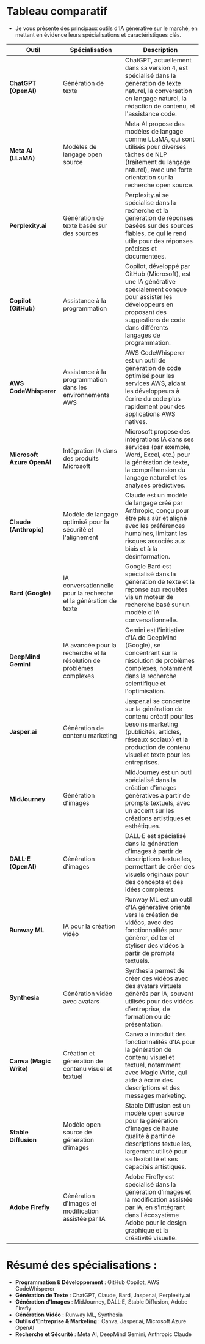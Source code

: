 # Tableau comparatif

- Je vous présente des principaux outils d'IA générative sur le marché, en mettant en évidence leurs spécialisations et caractéristiques clés.
  

| **Outil**             | **Spécialisation**                                                                 | **Description**                                                                                                                                                           |
|-----------------------|------------------------------------------------------------------------------------|---------------------------------------------------------------------------------------------------------------------------------------------------------------------------|
| **ChatGPT (OpenAI)**   | Génération de texte                                                                 | ChatGPT, actuellement dans sa version 4, est spécialisé dans la génération de texte naturel, la conversation en langage naturel, la rédaction de contenu, et l'assistance code. |
| **Meta AI (LLaMA)**    | Modèles de langage open source                                                      | Meta AI propose des modèles de langage comme LLaMA, qui sont utilisés pour diverses tâches de NLP (traitement du langage naturel), avec une forte orientation sur la recherche open source. |
| **Perplexity.ai**      | Génération de texte basée sur des sources                                          | Perplexity.ai se spécialise dans la recherche et la génération de réponses basées sur des sources fiables, ce qui le rend utile pour des réponses précises et documentées.   |
| **Copilot (GitHub)**   | Assistance à la programmation                                                       | Copilot, développé par GitHub (Microsoft), est une IA générative spécialement conçue pour assister les développeurs en proposant des suggestions de code dans différents langages de programmation. |
| **AWS CodeWhisperer**  | Assistance à la programmation dans les environnements AWS                           | AWS CodeWhisperer est un outil de génération de code optimisé pour les services AWS, aidant les développeurs à écrire du code plus rapidement pour des applications AWS natives. |
| **Microsoft Azure OpenAI** | Intégration IA dans des produits Microsoft                                       | Microsoft propose des intégrations IA dans ses services (par exemple, Word, Excel, etc.) pour la génération de texte, la compréhension du langage naturel et les analyses prédictives. |
| **Claude (Anthropic)** | Modèle de langage optimisé pour la sécurité et l'alignement                         | Claude est un modèle de langage créé par Anthropic, conçu pour être plus sûr et aligné avec les préférences humaines, limitant les risques associés aux biais et à la désinformation. |
| **Bard (Google)**      | IA conversationnelle pour la recherche et la génération de texte                    | Google Bard est spécialisé dans la génération de texte et la réponse aux requêtes via un moteur de recherche basé sur un modèle d'IA conversationnelle.                       |
| **DeepMind Gemini**    | IA avancée pour la recherche et la résolution de problèmes complexes                 | Gemini est l'initiative d'IA de DeepMind (Google), se concentrant sur la résolution de problèmes complexes, notamment dans la recherche scientifique et l'optimisation.      |
| **Jasper.ai**          | Génération de contenu marketing                                                    | Jasper.ai se concentre sur la génération de contenu créatif pour les besoins marketing (publicités, articles, réseaux sociaux) et la production de contenu visuel et texte pour les entreprises. |
| **MidJourney**         | Génération d'images                                                                | MidJourney est un outil spécialisé dans la création d'images génératives à partir de prompts textuels, avec un accent sur les créations artistiques et esthétiques.           |
| **DALL·E (OpenAI)**    | Génération d'images                                                                | DALL·E est spécialisé dans la génération d'images à partir de descriptions textuelles, permettant de créer des visuels originaux pour des concepts et des idées complexes.    |
| **Runway ML**          | IA pour la création vidéo                                                          | Runway ML est un outil d'IA générative orienté vers la création de vidéos, avec des fonctionnalités pour générer, éditer et styliser des vidéos à partir de prompts textuels. |
| **Synthesia**          | Génération vidéo avec avatars                                                      | Synthesia permet de créer des vidéos avec des avatars virtuels générés par IA, souvent utilisés pour des vidéos d’entreprise, de formation ou de présentation.               |
| **Canva (Magic Write)** | Création et génération de contenu visuel et textuel                                 | Canva a introduit des fonctionnalités d'IA pour la génération de contenu visuel et textuel, notamment avec Magic Write, qui aide à écrire des descriptions et des messages marketing. |
| **Stable Diffusion**   | Modèle open source de génération d’images                                          | Stable Diffusion est un modèle open source pour la génération d'images de haute qualité à partir de descriptions textuelles, largement utilisé pour sa flexibilité et ses capacités artistiques. |
| **Adobe Firefly**      | Génération d'images et modification assistée par IA                                 | Adobe Firefly est spécialisé dans la génération d’images et la modification assistée par IA, en s'intégrant dans l'écosystème Adobe pour le design graphique et la créativité visuelle. |

# Résumé des spécialisations :

- **Programmation & Développement** : GitHub Copilot, AWS CodeWhisperer
- **Génération de Texte** : ChatGPT, Claude, Bard, Jasper.ai, Perplexity.ai
- **Génération d'Images** : MidJourney, DALL·E, Stable Diffusion, Adobe Firefly
- **Génération Vidéo** : Runway ML, Synthesia
- **Outils d'Entreprise & Marketing** : Canva, Jasper.ai, Microsoft Azure OpenAI
- **Recherche et Sécurité** : Meta AI, DeepMind Gemini, Anthropic Claude
